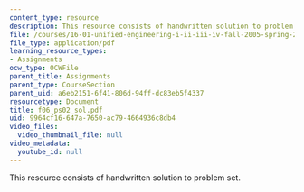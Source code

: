 ```yaml
---
content_type: resource
description: This resource consists of handwritten solution to problem set.
file: /courses/16-01-unified-engineering-i-ii-iii-iv-fall-2005-spring-2006/9964cf16647a7650ac794664936c8db4_f06_ps02_sol.pdf
file_type: application/pdf
learning_resource_types:
- Assignments
ocw_type: OCWFile
parent_title: Assignments
parent_type: CourseSection
parent_uid: a6eb2151-6f41-806d-94ff-dc83eb5f4337
resourcetype: Document
title: f06_ps02_sol.pdf
uid: 9964cf16-647a-7650-ac79-4664936c8db4
video_files:
  video_thumbnail_file: null
video_metadata:
  youtube_id: null
---
```

This resource consists of handwritten solution to problem set.
